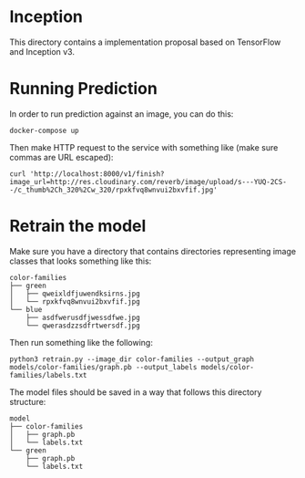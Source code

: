 # Inception
This directory contains a  implementation proposal based on TensorFlow and Inception v3.

# Running Prediction
In order to run prediction against an image, you can do this:

```
docker-compose up
```

Then make HTTP request to the service with something like (make sure commas are URL escaped):

```
curl 'http://localhost:8000/v1/finish?image_url=http://res.cloudinary.com/reverb/image/upload/s---YUQ-2CS--/c_thumb%2Ch_320%2Cw_320/rpxkfvq8wnvui2bxvfif.jpg'
```

# Retrain the model
Make sure you have a directory that contains directories representing image
classes that looks something like this:

```
color-families
├── green
│   ├── qweixldfjuwendksirns.jpg
│   └── rpxkfvq8wnvui2bxvfif.jpg
└── blue
    ├── asdfwerusdfjwessdfwe.jpg
    └── qwerasdzzsdfrtwersdf.jpg
```

Then run something like the following:

```
python3 retrain.py --image_dir color-families --output_graph models/color-families/graph.pb --output_labels models/color-families/labels.txt
```

The model files should be saved in a way that follows this directory structure:

```
model
├── color-families
│   ├── graph.pb
│   └── labels.txt
└── green
    ├── graph.pb
    └── labels.txt
```

